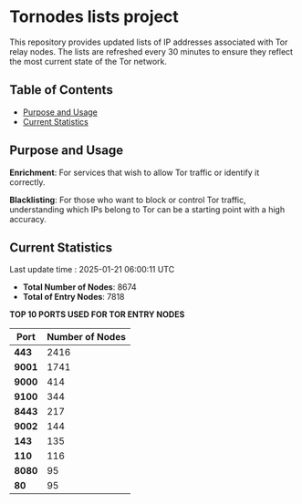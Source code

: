 # Tornodes lists project

This repository provides updated lists of IP addresses associated with Tor relay nodes. The lists are refreshed every 30 minutes to ensure they reflect the most current state of the Tor network.

## Table of Contents

- [Purpose and Usage](#purpose-and-usage)
- [Current Statistics](#current-statistics)


## Purpose and Usage

**Enrichment**: For services that wish to allow Tor traffic or identify it correctly.

**Blacklisting**: For those who want to block or control Tor traffic, understanding which IPs belong to Tor can be a starting point with a high accuracy.

## Current Statistics

Last update time : 2025-01-21 06:00:11 UTC

- **Total Number of Nodes**: 8674
- **Total of Entry Nodes**: 7818

**TOP 10 PORTS USED FOR TOR ENTRY NODES**

| **Port** | **Number of Nodes** |
|------|-----------------|
| **443**   | 2416  |
| **9001**   | 1741  |
| **9000**   | 414  |
| **9100**   | 344  |
| **8443**   | 217  |
| **9002**   | 144  |
| **143**   | 135  |
| **110**   | 116  |
| **8080**   | 95  |
| **80**   | 95  |

